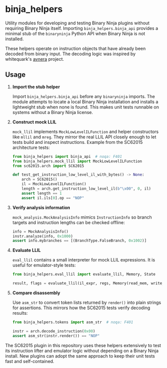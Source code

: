 # binja_helpers

Utility modules for developing and testing Binary Ninja plugins without requiring
Binary Ninja itself.  Importing ``binja_helpers.binja_api`` provides a minimal
stub of the ``binaryninja`` Python API when Binary Ninja is not installed.

These helpers operate on instruction objects that have already been decoded from binary input. The decoding logic was inspired by whitequark's [avnera](https://github.com/whitequark/binja-avnera) project.

## Usage

1. **Import the stub helper**

   Import ``binja_helpers.binja_api`` before any ``binaryninja`` imports.  The
   module attempts to locate a local Binary Ninja installation and installs a
   lightweight stub when none is found.  This makes unit tests runnable on
   systems without a Binary Ninja license.

2. **Construct mock LLIL**

   ``mock_llil`` implements ``MockLowLevelILFunction`` and helper constructors
   like ``mllil`` and ``mreg``.  They mirror the real LLIL API closely enough to
   let tests build and inspect instructions.  Example from the SC62015
   architecture tests:

   ```python
   from binja_helpers import binja_api  # noqa: F401
   from binja_helpers.mock_llil import MockLowLevelILFunction
   from sc62015.arch import SC62015

   def test_get_instruction_low_level_il_with_bytes() -> None:
       arch = SC62015()
       il = MockLowLevelILFunction()
       length = arch.get_instruction_low_level_il(b"\x00", 0, il)
       assert length == 1
       assert il.ils[0].op == "NOP"
   ```

3. **Verify analysis information**

   ``mock_analysis.MockAnalysisInfo`` mimics ``InstructionInfo`` so branch
   targets and instruction lengths can be checked offline:

   ```python
   info = MockAnalysisInfo()
   instr.analyze(info, 0x1000)
   assert info.mybranches == [(BranchType.FalseBranch, 0x1002)]
   ```

4. **Evaluate LLIL**

   ``eval_llil`` contains a small interpreter for mock LLIL expressions.  It is
   useful for emulator-style tests:

   ```python
   from binja_helpers.eval_llil import evaluate_llil, Memory, State

   result, flags = evaluate_llil(il_expr, regs, Memory(read_mem, write_mem), State())
   ```

5. **Compare disassembly**

   Use ``asm_str`` to convert token lists returned by ``render()`` into plain
   strings for assertions.  This mirrors how the SC62015 tests verify
   decoding results:

   ```python
   from binja_helpers.tokens import asm_str  # noqa: F401

   instr = arch.decode_instruction(0x00)
   assert asm_str(instr.render()) == "NOP"
   ```

The SC62015 plugin in this repository uses these helpers extensively to test its
instruction lifter and emulator logic without depending on a Binary Ninja
install.  New plugins can adopt the same approach to keep their unit tests fast
and self-contained.
